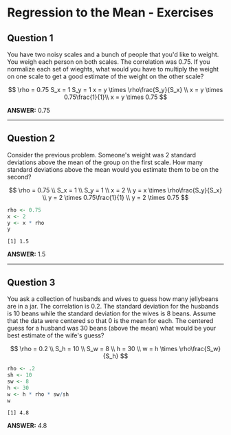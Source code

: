 # Regression to the Mean - Exercises



## Question 1

You have two noisy scales and a bunch of people that you'd like to weight. You weigh each person on both scales. The correlation was 0.75. If you normalize each set of wieghts, what would you have to multiply the weight on one scale to get a good estimate of the weight on the other scale?

$$
\rho = 0.75
S_x = 1
S_y = 1
x = y \times \rho\frac{S_y}{S_x} \\
x = y \times 0.75\frac{1}{1}\\
x = y \times 0.75
$$

**ANSWER:** 0.75

---

## Question 2

Consider the previous problem. Someone's weight was 2 standard deviations above the mean of the group on the first scale. How many standard deviations above the mean would you estimate them to be on the second?

$$
\rho = 0.75 \\
S_x = 1 \\
S_y = 1 \\
x = 2 \\
y = x \times \rho\frac{S_y}{S_x} \\
y = 2 \times 0.75\frac{1}{1} \\
y = 2 \times 0.75
$$


```r
rho <- 0.75
x <- 2
y <- x * rho
y
```

```
[1] 1.5
```

**ANSWER:** 1.5

---

## Question 3

You ask a collection of husbands and wives to guess how many jellybeans are in a jar. The correlation is 0.2. The standard deviation for the husbands is 10 beans while the standard deviation for the wives is 8 beans. Assume that the data were centered so that 0 is the mean for each. The centered guess for a husband was 30 beans (above the mean) what would be your best estimate of the wife's guess?

$$
\rho = 0.2 \\
S_h = 10 \\
S_w = 8 \\
h = 30 \\
w = h \times \rho\frac{S_w}{S_h}
$$


```r
rho <- .2
sh <- 10
sw <- 8
h <- 30
w <- h * rho * sw/sh
w
```

```
[1] 4.8
```

**ANSWER:** 4.8
